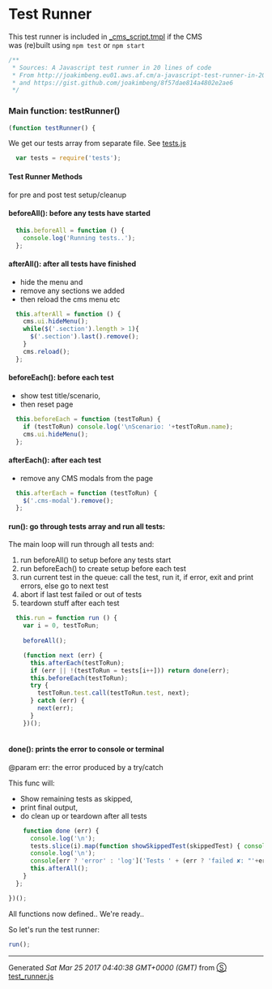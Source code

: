 # Test Runner

This test runner is included in [_cms_script.tmpl](https://github.com/sc0ttj/Project/blob/master/src/app/templates/_cms-script.tmpl) if the CMS  
was (re)built using `npm test` or `npm start`

```js
/**
 * Sources: A Javascript test runner in 20 lines of code
 * From http://joakimbeng.eu01.aws.af.cm/a-javascript-test-runner-in-20-lines/
 * and https://gist.github.com/joakimbeng/8f57dae814a4802e2ae6
 */

```
### Main function: testRunner()
```js
(function testRunner() {

```
We get our tests array from separate file.
See [tests.js](https://github.com/sc0ttj/Project/blob/master/src/test/js/tests.js)
```js
  var tests = require('tests');

```
#### Test Runner Methods
for pre and post test setup/cleanup

#### beforeAll(): before any tests have started
```js
  this.beforeAll = function () {
    console.log('Running tests..');
  };

```
#### afterAll(): after all tests have finished
- hide the menu and 
- remove any sections we added
- then reload the cms menu etc
```js
  this.afterAll = function () {
    cms.ui.hideMenu();
    while($('.section').length > 1){
      $('.section').last().remove();
    }
    cms.reload();
  };

```
#### beforeEach(): before each test
- show test title/scenario, 
- then reset page
```js
  this.beforeEach = function (testToRun) {
    if (testToRun) console.log('\nScenario: '+testToRun.name);
    cms.ui.hideMenu();
  };

```
#### afterEach(): after each test
- remove any CMS modals from the page
```js
  this.afterEach = function (testToRun) {
    $('.cms-modal').remove();
  };

```
#### run(): go through tests array and run all tests:

The main loop will run through all tests and:

1. run beforeAll() to setup before any tests start
2. run beforeEach() to create setup before each test
3. run current test in the queue: call the test, run it, if error, exit and print errors, else go to next test
4. abort if last test failed or out of tests
5. teardown stuff after each test
```js
  this.run = function run () {
    var i = 0, testToRun;
    
    beforeAll();

    (function next (err) {
      this.afterEach(testToRun);
      if (err || !(testToRun = tests[i++])) return done(err);
      this.beforeEach(testToRun);
      try {
        testToRun.test.call(testToRun.test, next);
      } catch (err) {
        next(err);
      }
    })();
    
```
#### done(): prints the error to console or terminal
@param err: the error produced by a try/catch

This func will:
- Show remaining tests as skipped,
- print final output,
- do clean up or teardown after all tests
```js
    function done (err) {
      console.log('\n');
      tests.slice(i).map(function showSkippedTest(skippedTest) { console.log('skipped:', skippedTest.name); });
      console.log('\n');
      console[err ? 'error' : 'log']('Tests ' + (err ? 'failed ✘: "'+err.toString().substring(7)+'"\n\n' + err.stack : 'succeeded ✔'));
      this.afterAll();
    }
  };

})();

```
All functions now defined.. We're ready..

So let's run the test runner:
```js
run();

```
------------------------
Generated _Sat Mar 25 2017 04:40:38 GMT+0000 (GMT)_ from [&#x24C8; test_runner.js](test_runner.js "View in source")

